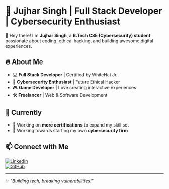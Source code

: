 # 🚀 Jujhar Singh | Full Stack Developer | Cybersecurity Enthusiast  

👋 Hey there! I'm **Jujhar Singh**, a **B.Tech CSE (Cybersecurity) student** passionate about coding, ethical hacking, and building awesome digital experiences.  

## 🔥 About Me  
- 💻 **Full Stack Developer** | Certified by WhiteHat Jr.  
- 🔐 **Cybersecurity Enthusiast** | Future Ethical Hacker  
- 🎮 **Game Developer** | Love creating interactive experiences  
- 🛠️ **Freelancer** | Web & Software Development  

## 🎯 Currently  
- 📜 Working on **more certifications** to expand my skill set  
- 🚀 Working towards starting my own **cybersecurity firm**  

## 📫 Connect with Me  
[![LinkedIn](https://img.shields.io/badge/LinkedIn-Connect-blue?style=flat&logo=linkedin)]([Your_LinkedIn_URL](https://www.linkedin.com/in/jujhar-singh-4270b9294))  
[![GitHub](https://img.shields.io/badge/GitHub-Follow-black?style=flat&logo=github)](https://github.com/jujharsingh)  

---
✨ *"Building tech, breaking vulnerabilities!"*
